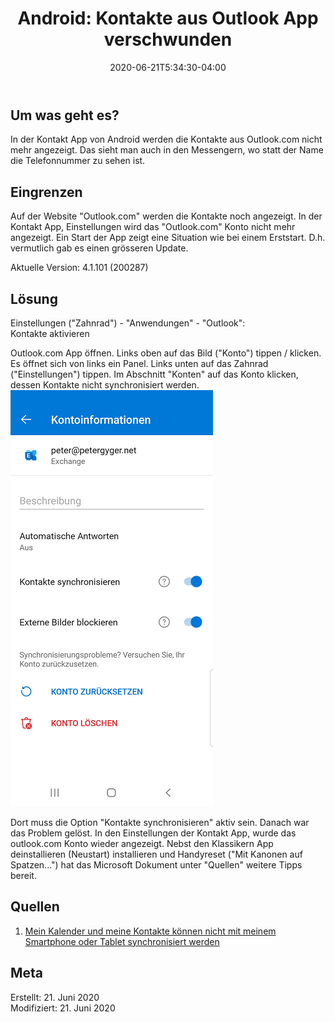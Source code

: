 ﻿---  
title: "Android: Kontakte aus Outlook App verschwunden"  
date:  2020-06-21T5:34:30-04:00
categories:
  - android  
tags:  
  - support  
  - app
  - outlook  
---  

## Um was geht es?  

In der Kontakt App von Android werden die Kontakte aus Outlook.com nicht mehr angezeigt. Das sieht man auch in den Messengern, wo statt der Name die Telefonnummer zu sehen ist.  

## Eingrenzen  

Auf der Website "Outlook.com" werden die Kontakte noch angezeigt. In der Kontakt App, Einstellungen wird das "Outlook.com" Konto nicht mehr angezeigt. Ein Start der App zeigt eine Situation wie bei einem Erststart. D.h. vermutlich gab es einen grösseren Update.  

Aktuelle Version:  4.1.101 (200287) 

## Lösung  

Einstellungen ("Zahnrad") - "Anwendungen" - "Outlook":  
Kontakte aktivieren  

Outlook.com App öffnen. Links oben auf das Bild ("Konto") tippen / klicken. Es öffnet sich von links ein Panel. Links unten auf das Zahnrad ("Einstellungen") tippen. Im Abschnitt "Konten" auf das Konto klicken, dessen Kontakte nicht synchronisiert werden.  
![Kontoinformationen](/_image/13-1.png)  

Dort muss die Option "Kontakte synchronisieren" aktiv sein. Danach war das Problem gelöst. In den Einstellungen der Kontakt App, wurde das outlook.com Konto wieder angezeigt. Nebst den Klassikern App deinstallieren (Neustart) installieren und Handyreset ("Mit Kanonen auf Spatzen...") hat das Microsoft Dokument unter "Quellen" weitere Tipps bereit.  

## Quellen  

1. [Mein Kalender und meine Kontakte können nicht mit meinem Smartphone oder Tablet synchronisiert werden](https://support.microsoft.com/de-de/office/mein-kalender-und-meine-kontakte-k%C3%B6nnen-nicht-mit-meinem-smartphone-oder-tablet-synchronisiert-werden-8479d764-b9f5-4fff-ba88-edd7c265df9f)  


## Meta

Erstellt:		21. Juni 2020  
Modifiziert:		21. Juni 2020 
